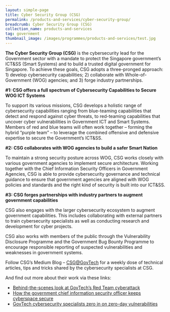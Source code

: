 ```yaml
---
layout: simple-page
title: Cyber Security Group (CSG) 
permalink: /products-and-services/cyber-security-group/
breadcrumb: Cyber Security Group (CSG)
collection_name: products-and-services
tag: government
thumbnail_image: /images/programmes/products-and-services/test.jpg
---
```


**The Cyber Security Group (CSG)** is the cybersecurity lead for the Government sector with a mandate to protect the Singapore government’s ICT&SS (Smart Systems) and to build a trusted digital government for Singapore. To achieve these goals, CSG adopts a three-pronged approach: 1) develop cybersecurity capabilities; 2) collaborate with Whole-of-Government (WOG) agencies; and 3) forge industry partnerships.

**#1: CSG offers a full spectrum of Cybersecurity Capabilities to Secure WOG ICT Systems**

To support its various missions, CSG develops a holistic range of cybersecurity capabilities ranging from blue-teaming capabilities that detect and respond against cyber threats, to red-teaming capabilities that uncover cyber vulnerabilities in Government ICT and Smart Systems. Members of red and blue teams will often work together – forming the hybrid “purple team” – to leverage the combined offensive and defensive expertise to secure the Government’s ICT&SS.

**#2: CSG collaborates with WOG agencies to build a safer Smart Nation**

To maintain a strong security posture across WOG, CSG works closely with various government agencies to implement secure architecture. Working together with the Chief Information Security Officers in Government Agencies, CSG is able to provide cybersecurity governance and technical guidance to ensure that government agencies are aligned with WOG policies and standards and the right kind of security is built into our ICT&SS.

**#3: CSG forges partnerships with industry partners to augment government capabilities**

CSG also engages with the larger cybersecurity ecosystem to augment government capabilities. This includes collaborating with external partners to train cybersecurity specialists as well as conducting research and development for cyber projects.

CSG also works with members of the public through the Vulnerability Disclosure Programme and the Government Bug Bounty Programme to encourage responsible reporting of suspected vulnerabilities and weaknesses in government systems.

Follow CSG’s Medium Blog – [CSG@GovTech](https://medium.com/csg-govtech) for a weekly dose of technical articles, tips and tricks shared by the cybersecurity specialists at CSG.

And find out more about their work via these links:
- [Behind-the-scenes look at GovTech’s Red Team cyberattack](https://www.tech.gov.sg/media/technews/behind-the-scenes-look-at-govtech%E2%80%99s-red-team-cyberattack)
- [How the government chief information security officer keeps cyberspace secure](https://www.tech.gov.sg/media/technews/how-the-government-chief-information-security-officer-keeps-cyberspace%20secure)
- [GovTech cybersecurity specialists zero in on zero-day vulnerabilities](https://www.tech.gov.sg/media/technews/cybersecurity-on-zero-day-vulnerabilities)
